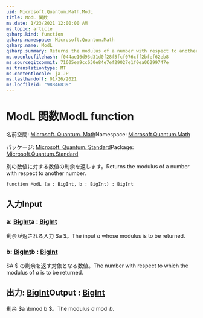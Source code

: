 ```yaml
---
uid: Microsoft.Quantum.Math.ModL
title: ModL 関数
ms.date: 1/23/2021 12:00:00 AM
ms.topic: article
qsharp.kind: function
qsharp.namespace: Microsoft.Quantum.Math
qsharp.name: ModL
qsharp.summary: Returns the modulus of a number with respect to another number.
ms.openlocfilehash: f044ae16d93d31d0f28f5fcf076cff2bfef62eb8
ms.sourcegitcommit: 71605ea9cc630e84e7ef29027e1f0ea06299747e
ms.translationtype: MT
ms.contentlocale: ja-JP
ms.lasthandoff: 01/26/2021
ms.locfileid: "98846839"
---
```

# <a name="modl-function"></a><span data-ttu-id="de526-102">ModL 関数</span><span class="sxs-lookup"><span data-stu-id="de526-102">ModL function</span></span>

<span data-ttu-id="de526-103">名前空間: [Microsoft. Quantum. Math](xref:Microsoft.Quantum.Math)</span><span class="sxs-lookup"><span data-stu-id="de526-103">Namespace: [Microsoft.Quantum.Math](xref:Microsoft.Quantum.Math)</span></span>

<span data-ttu-id="de526-104">パッケージ: [Microsoft. Quantum. Standard](https://nuget.org/packages/Microsoft.Quantum.Standard)</span><span class="sxs-lookup"><span data-stu-id="de526-104">Package: [Microsoft.Quantum.Standard](https://nuget.org/packages/Microsoft.Quantum.Standard)</span></span>


<span data-ttu-id="de526-105">別の数値に対する数値の剰余を返します。</span><span class="sxs-lookup"><span data-stu-id="de526-105">Returns the modulus of a number with respect to another number.</span></span>

```qsharp
function ModL (a : BigInt, b : BigInt) : BigInt
```


## <a name="input"></a><span data-ttu-id="de526-106">入力</span><span class="sxs-lookup"><span data-stu-id="de526-106">Input</span></span>

### <a name="a--bigint"></a><span data-ttu-id="de526-107">a: [BigInt](xref:microsoft.quantum.lang-ref.bigint)</span><span class="sxs-lookup"><span data-stu-id="de526-107">a : [BigInt](xref:microsoft.quantum.lang-ref.bigint)</span></span>

<span data-ttu-id="de526-108">剰余が返される入力 $a $。</span><span class="sxs-lookup"><span data-stu-id="de526-108">The input $a$ whose modulus is to be returned.</span></span>


### <a name="b--bigint"></a><span data-ttu-id="de526-109">b: [BigInt](xref:microsoft.quantum.lang-ref.bigint)</span><span class="sxs-lookup"><span data-stu-id="de526-109">b : [BigInt](xref:microsoft.quantum.lang-ref.bigint)</span></span>

<span data-ttu-id="de526-110">$A $ の剰余を返す対象となる数値。</span><span class="sxs-lookup"><span data-stu-id="de526-110">The number with respect to which the modulus of $a$ is to be returned.</span></span>



## <a name="output--bigint"></a><span data-ttu-id="de526-111">出力: [BigInt](xref:microsoft.quantum.lang-ref.bigint)</span><span class="sxs-lookup"><span data-stu-id="de526-111">Output : [BigInt](xref:microsoft.quantum.lang-ref.bigint)</span></span>

<span data-ttu-id="de526-112">剰余 $a \bmod b $。</span><span class="sxs-lookup"><span data-stu-id="de526-112">The modulus $a \bmod b$.</span></span>